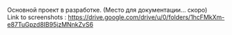 Основной проект в разработке.
(Место для документации... скоро)
<br>
Link to screenshots : https://drive.google.com/drive/u/0/folders/1hcFMkXm-e87TuGpzd8IB95jzMNnkZvS6
